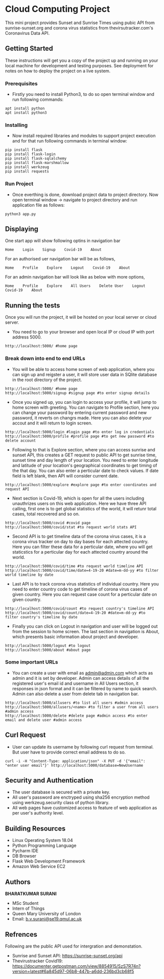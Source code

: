 # Cloud Computing Project

This mini project provides Sunset and Sunrise Times using pubic API from sunrise-sunset.org and corona virus statistics from thevirsutracker.com's Coronavirus Data API.

## Getting Started

These instructions will get you a copy of the project up and running on your local machine for development and testing purposes. See deployment for notes on how to deploy the project on a live system.

### Prerequisites

* Firstly you need to install Python3, to do so open terminal window and run following commands:

```
apt install python
apt install python3
```

### Installing

* Now install required libraries and modules to support project execution and for that run following commands in terminal window:

```
pip install flask
pip install flask-login
pip install flask-sqlalchemy
pip install flask-marshmallow
pip install werkzeug
pip install requests
```

### Run Project

* Once everthing is done, download project data to project directory. Now open terminal window -> navigate to project directory and run application file as follows:

```
python3 app.py
```

## Displaying

One start app will show following optins in navigation bar

```
Home    Login    Signup    Covid-19    About
```

For an authorised uer navigation bar will be as follows,

```
Home    Profile    Explore    Logout    Covid-19    About
```

For an admin navigation bar will look like as below with more options,

```
Home    Profile    Explore    All Users    Delete User    Logout    Covid-19    About
```

## Running the tests

Once you will run the project, it will be hosted on your local server or cloud server. 

* You need to go to your browser and open local IP or cloud IP with port address 5000.

```
http://localhost:5000/ #home page
```

### Break down into end to end URLs

* You will be able to access home screen of web application, where you can sign up and reigster a user, it will store user data in SQlite database in the root directory of the project.

```
http://localhost:5000/ #home page
http://localhost:5000/signup #signup page #to enter signup details 
```

* Once you signed up, you can login to access your profile, it will jump to home screen with greeting. You can navigate to Profile section, here you can change your password by entering current password and new password, it reverts on changrs made. Here you can also delete your accout and it will return to login screen. 

```
http://localhost:5000/login #login page #to enter log in credentials
http://localhost:5000/profile #profile page #to get new password #to delete account
```

* Following to that is Explore section, where you can access sunrise and sunset API, this creates a GET request to public API to get sunrise time, sunset time and day length of your location. You need to enter longitude and latitude of your location's geographical coordinates to get timing of the that day. You can also enter a perticular date to check values. If date field is left blank, then API will consider current date.

```
http://localhost:5000/explore #explore page #to enter coordinates and request API
```

* Next section is Covid-19, which is open for all the users including unauthrizes users on this web application. Here we have three API calling, first one is to get global statistics of the world, it will retunr total cases, total recovered and so on. 

```
http://localhost:5000/covid #covid page
http://localhost:5000/covid/stat #to request world stats API
```

* Second API is to get timeline data of the corona virus cases, it is a corona virus tracker on day to day bases for each attected country. Here you can filter these data for a perticular date, where you will get staticstics for a perticular day for each attected country around the world.

```
http://localhost:5000/covid/time #to request world timeline API
http://localhost:5000/covid/time/date=4-19-20 #date=m-dd-yy #to filter world timeline by date
```

* Last API is to track corona virus statistics of individual country. Here you need to enter country code to get timeline of corona virus cases of given country. Here you can request case count for a perticular date on given country.

```
http://localhost:5000/covid/count #to request country's timeline API
http://localhost:5000/covid/count/date=4-19-20 #date=m-dd-yy #to filter country's timeline by date
```

* Finally you can click on Logout in navigation and user will be logged out from the session to home screen. The last section in navigation is About, which presents basic information about project and developer. 

```
http://localhost:5000/logout #to logout
http://localhost:5000/about #about page
```

### Some important URLs

* You can create a user with email as admin@admin.com which acts as admin and it is set by developer. Admin can access details of all the registered user's email id and username in All Users section, it responses in json format and it can be filtered by name to quick search. Admin can also delete a user from delete tab in navigation bar.

```
http://localhost:5000/allusers #to list all users #admin access
http://localhost:5000/allusers/<name> #to filter a user from all users #admin access
http://localhost:5000/delete #delete page #admin access #to enter email and delete user #admin access
```

## Curl Request

* User can update its username by following curl request from terminal. But user have to provide correct email address to do so.

```
curl -i -H "Content-Type: application/json" -X PUT -d '{"email": "enter user email"}' http://localhost:5000/database=NewUsername
```


## Security and Authentication

* The user database is secured with a private key.
* All user's password are enctryped using sha256 encryption method using werkzeug.security class of python library.
* All web pages have customized access to feature of web application as per user's authority level.

## Building Resources

* Linux Operating System 18.04
* Python Programming Language
* Pycharm IDE
* DB Browser
* Flask Web Development Framework
* Amazon Web Service EC2

## Authors

**BHARATKUMAR SURANI**
* MSc Student
* Intern of Things
* Queen Mary University of London
* Email: b.v.surani@se19.qmul.ac.uk

## Refrences

Following are the public API used for intergration and demonstation.

* Sunrise and Sunset API: https://sunrise-sunset.org/api
* Thevirustracker Covid19: https://documenter.getpostman.com/view/8854915/SzS7R74n?version=latest#6a845d97-06b8-447b-a6dd-236bd3cb68f5
